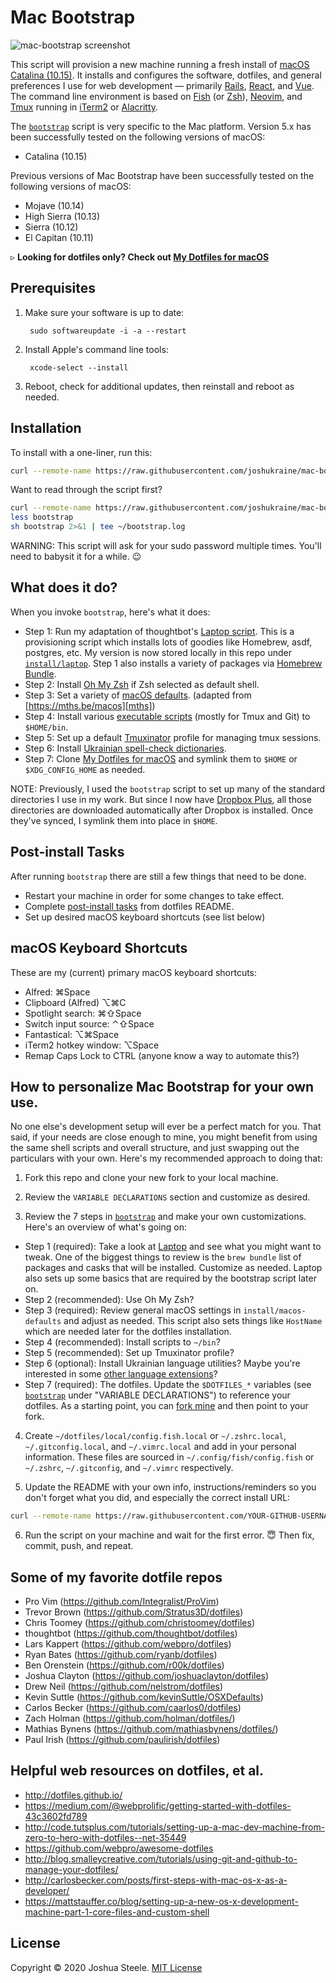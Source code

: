 # Mac Bootstrap

![mac-bootstrap screenshot][screenshot]

This script will provision a new machine running a fresh install of [macOS Catalina (10.15)][catalina]. It installs and configures the software, dotfiles, and general preferences I use for web development — primarily [Rails][rails], [React][react], and [Vue][vue]. The command line environment is based on [Fish][fish] (or [Zsh][zsh]), [Neovim][neovim], and [Tmux][tmux] running in [iTerm2][iterm2] or [Alacritty][alacritty].

The [`bootstrap`][bootstrap] script is very specific to the Mac platform. Version 5.x has been successfully tested on the following versions of macOS:

* Catalina (10.15)

Previous versions of Mac Bootstrap have been successfully tested on the following versions of macOS:

* Mojave (10.14)
* High Sierra (10.13)
* Sierra (10.12)
* El Capitan (10.11)

&#9657; **Looking for dotfiles only? Check out [My Dotfiles for macOS](http://jsua.co/dotfiles)**

## Prerequisites

1. Make sure your software is up to date:

        sudo softwareupdate -i -a --restart

1. Install Apple's command line tools:

        xcode-select --install

1. Reboot, check for additional updates, then reinstall and reboot as needed.

## Installation

To install with a one-liner, run this:

```sh
curl --remote-name https://raw.githubusercontent.com/joshukraine/mac-bootstrap/master/bootstrap && sh bootstrap 2>&1 | tee ~/bootstrap.log
```

Want to read through the script first?
```sh
curl --remote-name https://raw.githubusercontent.com/joshukraine/mac-bootstrap/master/bootstrap
less bootstrap
sh bootstrap 2>&1 | tee ~/bootstrap.log
```

WARNING: This script will ask for your sudo password multiple times. You'll need to babysit it for a while. 😉

## What does it do?

When you invoke `bootstrap`, here's what it does:

* Step 1: Run my adaptation of thoughtbot's [Laptop script][laptop]. This is a provisioning script which installs lots of goodies like Homebrew, asdf, postgres, etc. My version is now stored locally in this repo under [`install/laptop`][my-laptop]. Step 1 also installs a variety of packages via [Homebrew Bundle][brew-bundle].
* Step 2: Install [Oh My Zsh][omz] if Zsh selected as default shell.
* Step 3: Set a variety of [macOS defaults][macos-defaults]. (adapted from [https://mths.be/macos][mths])
* Step 4: Install various [executable scripts][exe-scripts] (mostly for Tmux and Git) to `$HOME/bin`.
* Step 5: Set up a default [Tmuxinator][tmuxinator] profile for managing tmux sessions.
* Step 6: Install [Ukrainian spell-check dictionaries][dictionaries].
* Step 7: Clone [My Dotfiles for macOS][dotfiles] and symlink them to `$HOME` or `$XDG_CONFIG_HOME` as needed.

NOTE: Previously, I used the `bootstrap` script to set up many of the standard directories I use in my work. But since I now have [Dropbox Plus][db-plus], all those directories are downloaded automatically after Dropbox is installed. Once they've synced, I symlink them into place in `$HOME`.

## Post-install Tasks

After running `bootstrap` there are still a few things that need to be done.

* Restart your machine in order for some changes to take effect.
* Complete [post-install tasks][post-install-tasks] from dotfiles README.
* Set up desired macOS keyboard shortcuts (see list below)

## macOS Keyboard Shortcuts

These are my (current) primary macOS keyboard shortcuts:

* Alfred: &#8984;Space
* Clipboard (Alfred) &#8997;&#8984;C
* Spotlight search: &#8984;&#8679;Space
* Switch input source: &#8963;&#8679;Space
* Fantastical: &#8997;&#8984;Space
* iTerm2 hotkey window: &#8997;Space
* Remap Caps Lock to CTRL (anyone know a way to automate this?)

## How to personalize Mac Bootstrap for your own use.

No one else's development setup will ever be a perfect match for you. That said, if your needs are close enough to mine, you might benefit from using the same shell scripts and overall structure, and just swapping out the particulars with your own. Here's my recommended approach to doing that:

1) Fork this repo and clone your new fork to your local machine.

2) Review the `VARIABLE DECLARATIONS` section and customize as desired.

3) Review the 7 steps in [`bootstrap`][bootstrap] and make your own customizations. Here's an overview of what's going on:

* Step 1 (required): Take a look at [Laptop][laptop] and see what you might want to tweak. One of the biggest things to review is the `brew bundle` list of packages and casks that will be installed. Customize as needed. Laptop also sets up some basics that are required by the bootstrap script later on.
* Step 2 (recommended): Use Oh My Zsh?
* Step 3 (required): Review general macOS settings in `install/macos-defaults` and adjust as needed. This script also sets things like `HostName` which are needed later for the dotfiles installation.
* Step 4 (recommended): Install scripts to `~/bin`?
* Step 5 (recommended): Set up Tmuxinator profile?
* Step 6 (optional): Install Ukrainian language utilities? Maybe you're interested in some [other language extensions][lang-extensions]?
* Step 7 (required): The dotfiles. Update the `$DOTFILES_*` variables (see [`bootstrap`][bootstrap] under "VARIABLE DECLARATIONS") to reference your dotfiles. As a starting point, you can [fork mine][dotfiles] and then point to your fork.

4) Create `~/dotfiles/local/config.fish.local` or `~/.zshrc.local`, `~/.gitconfig.local`, and `~/.vimrc.local` and add in your personal information. These files are sourced in `~/.config/fish/config.fish` or `~/.zshrc`, `~/.gitconfig`, and `~/.vimrc`  respectively.

5) Update the README with your own info, instructions/reminders so you don't forget what you did, and especially the correct install URL:

```sh
curl --remote-name https://raw.githubusercontent.com/YOUR-GITHUB-USERNAME/mac-bootstrap/master/bootstrap && sh bootstrap 2>&1 | tee ~/boostrap.log
```

6) Run the script on your machine and wait for the first error. 😇 Then fix, commit, push, and repeat.

## Some of my favorite dotfile repos

* Pro Vim (https://github.com/Integralist/ProVim)
* Trevor Brown (https://github.com/Stratus3D/dotfiles)
* Chris Toomey (https://github.com/christoomey/dotfiles)
* thoughtbot (https://github.com/thoughtbot/dotfiles)
* Lars Kappert (https://github.com/webpro/dotfiles)
* Ryan Bates (https://github.com/ryanb/dotfiles)
* Ben Orenstein (https://github.com/r00k/dotfiles)
* Joshua Clayton (https://github.com/joshuaclayton/dotfiles)
* Drew Neil (https://github.com/nelstrom/dotfiles)
* Kevin Suttle (https://github.com/kevinSuttle/OSXDefaults)
* Carlos Becker (https://github.com/caarlos0/dotfiles)
* Zach Holman (https://github.com/holman/dotfiles/)
* Mathias Bynens (https://github.com/mathiasbynens/dotfiles/)
* Paul Irish (https://github.com/paulirish/dotfiles)

## Helpful web resources on dotfiles, et al.

* http://dotfiles.github.io/
* https://medium.com/@webprolific/getting-started-with-dotfiles-43c3602fd789
* http://code.tutsplus.com/tutorials/setting-up-a-mac-dev-machine-from-zero-to-hero-with-dotfiles--net-35449
* https://github.com/webpro/awesome-dotfiles
* http://blog.smalleycreative.com/tutorials/using-git-and-github-to-manage-your-dotfiles/
* http://carlosbecker.com/posts/first-steps-with-mac-os-x-as-a-developer/
* https://mattstauffer.co/blog/setting-up-a-new-os-x-development-machine-part-1-core-files-and-custom-shell

## License

Copyright &copy; 2020 Joshua Steele. [MIT License](https://github.com/joshukraine/mac-bootstrap/blob/master/LICENSE)

[alacritty]: https://github.com/alacritty/alacritty
[bootstrap]: https://github.com/joshukraine/mac-bootstrap/blob/master/bootstrap
[brew-bundle]: https://github.com/Homebrew/homebrew-bundle#usage
[catalina]: https://www.apple.com/macos/catalina/
[db-plus]: https://db.tt/Kmoif6SG
[dictionaries]: https://extensions.openoffice.org/en/project/ukrainian-dictionary
[dotfiles]: http://jsua.co/dotfiles
[exe-scripts]: https://github.com/joshukraine/mac-bootstrap/tree/master/bin
[fish]: http://fishshell.com/
[iterm2]: https://www.iterm2.com/
[lang-extensions]: http://extensions.services.openoffice.org/en/search?f[0]=field_project_tags%3A157
[laptop]: https://github.com/thoughtbot/laptop
[macos-defaults]: https://github.com/joshukraine/mac-bootstrap/blob/master/install/macos-defaults
[mths]: https://mths.be/macos
[my-laptop]: https://github.com/joshukraine/mac-bootstrap/blob/master/install/laptop
[neovim]: https://neovim.io/
[omz]: http://ohmyz.sh/
[post-install-tasks]: https://github.com/joshukraine/dotfiles#post-install-tasks
[rails]: https://rubyonrails.org/
[react]: https://reactjs.org/
[screenshot]: https://res.cloudinary.com/dnkvsijzu/image/upload/v1584124959/screenshots/mac-bootstrap-mar-2020_pmadrx.png
[stratus3d]: http://stratus3d.com/blog/2015/02/28/sync-iterm2-profile-with-dotfiles-repository/
[tmux]: https://github.com/tmux/tmux/wiki
[tmuxinator]: https://github.com/tmuxinator/tmuxinator
[vue]: https://vuejs.org/
[zsh]: https://www.zsh.org/
